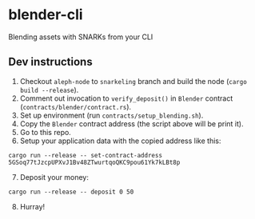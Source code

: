 # blender-cli
Blending assets with SNARKs from your CLI

## Dev instructions
1. Checkout `aleph-node` to `snarkeling` branch and build the node (`cargo build --release`).
2. Comment out invocation to `verify_deposit()` in `Blender` contract (`contracts/blender/contract.rs`).
3. Set up environment (run `contracts/setup_blending.sh`).
4. Copy the `Blender` contract address (the script above will be print it).
5. Go to this repo.
6. Setup your application data with the copied address like this:
```shell
cargo run --release -- set-contract-address 5GSoq77tJzcpUPXvJ1Bv48ZTwurtqoQKC9pou61Yk7kLBt8p
```
7. Deposit your money:
```shell
cargo run --release -- deposit 0 50
```
8. Hurray!
